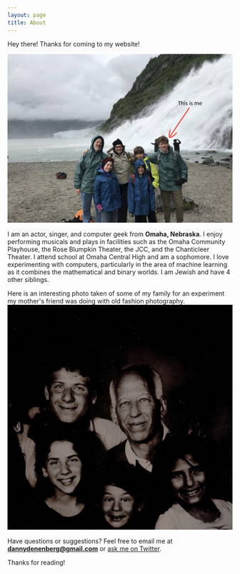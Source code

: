 ```yaml
---
layout: page
title: About
---
```

<!-- REMEMBER:
Because we specified the title as 'About', the page.html in the layouts will portray the title at the top of the page as an h1 tag.
 -->

<p class="message">
  Hey there! Thanks for coming to my website!
</p>

![Picture of Me](/assets/pictures/aboutpic.jpg)

I am an actor, singer, and computer geek from **Omaha, Nebraska**. I enjoy performing musicals and plays in facilities such as the Omaha Community Playhouse, the Rose Blumpkin Theater, the JCC, and the Chanticleer Theater. I attend school at Omaha Central High and am a sophomore. I love experimenting with computers, particularly in the area of machine learning as it combines the mathematical and binary worlds. I am Jewish and have 4 other siblings.

Here is an interesting photo taken of some of my family for an experiment my mother's friend was doing with old fashion photography.
![Old Fashion](/assets/pictures/OTHER-FAMILY-PICTURE.jpg)

Have questions or suggestions? Feel free to email me at **dannydenenberg@gmail.com** or [ask me on Twitter](https://twitter.com/denenbergdanny).

Thanks for reading!
